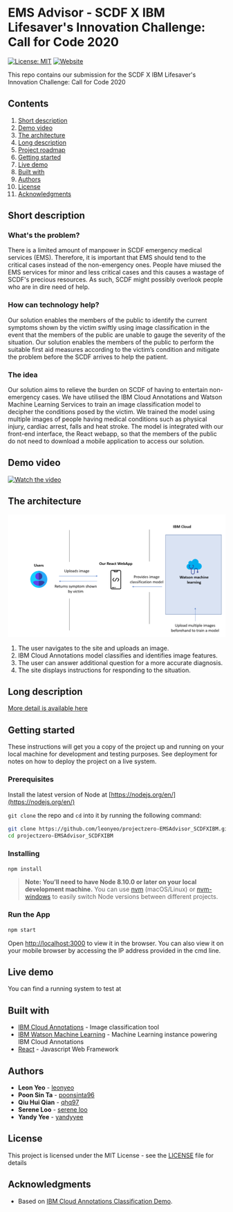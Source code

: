 # EMS Advisor - SCDF X IBM Lifesaver's Innovation Challenge: Call for Code 2020

[![License: MIT](https://img.shields.io/badge/License-MIT-yellow.svg)](https://opensource.org/licenses/MIT) [![Website](https://img.shields.io/badge/View-Website-blue)]()

This repo contains our submission for the SCDF X IBM Lifesaver's Innovation Challenge: Call for Code 2020

## Contents

1. [Short description](#short-description)
1. [Demo video](#demo-video)
1. [The architecture](#the-architecture)
1. [Long description](#long-description)
1. [Project roadmap](#project-roadmap)
1. [Getting started](#getting-started)
1. [Live demo](#live-demo)
1. [Built with](#built-with)
1. [Authors](#authors)
1. [License](#license)
1. [Acknowledgments](#acknowledgments)

## Short description

### What's the problem?

There is a limited amount of manpower in SCDF emergency medical services (EMS). Therefore, it is important that EMS should tend to the critical cases instead of the non-emergency ones. People have miused the EMS services for minor and less critical cases and this causes a wastage of SCDF's precious resources. As such, SCDF might possibly overlook people who are in dire need of help. 

### How can technology help?

Our solution enables the members of the public to identify the current symptoms shown by the victim swiftly using image classification in the event that the members of the public are unable to gauge the severity of the situation.
Our solution enables the members of the public to perform the suitable first aid measures according to the victim’s condition and mitigate the problem before the SCDF arrives to help the patient.

### The idea

Our solution aims to relieve the burden on SCDF of having to entertain non-emergency cases. We have utilised the IBM Cloud Annotations and Watson Machine Learning Services to train an image classification model to decipher the conditions posed by the victim.  We trained the model using multiple images of people having medical conditions such as physical injury, cardiac arrest, falls and heat stroke. The model is integrated with our front-end interface, the React webapp, so that the members of the public do not need to download a mobile application to access our solution.

## Demo video

[![Watch the video](https://github.com/Code-and-Response/Liquid-Prep/blob/master/images/IBM-interview-video-image.png)](https://youtu.be/vOgCOoy_Bx0)

## The architecture

<img src="https://github.com/leonyeo/projectzero-EMSAdvisor_SCDFXIBM/blob/master/src/components/readMe.PNG"/>

1. The user navigates to the site and uploads an image.
2. IBM Cloud Annotations model classifies and identifies image features.
3. The user can answer additional question for a more accurate diagnosis.
4. The site displays instructions for responding to the situation.

## Long description

[More detail is available here](DESCRIPTION.md)

## Getting started

These instructions will get you a copy of the project up and running on your local machine for development and testing purposes. See deployment for notes on how to deploy the project on a live system.

### Prerequisites

Install the latest version of Node at [https://nodejs.org/en/](https://nodejs.org/en/)

`git clone` the repo and `cd` into it by running the following command:

```bash
git clone https://github.com/leonyeo/projectzero-EMSAdvisor_SCDFXIBM.git
cd projectzero-EMSAdvisor_SCDFXIBM
```

### Installing

```bash
npm install
```

> **Note: You’ll need to have Node 8.10.0 or later on your local development machine.** You can use [nvm](https://github.com/creationix/nvm#installation) (macOS/Linux) or [nvm-windows](https://github.com/coreybutler/nvm-windows#node-version-manager-nvm-for-windows) to easily switch Node versions between different projects.

### Run the App

```bash
npm start
```

Open [http://localhost:3000](http://localhost:3000) to view it in the browser.
You can also view it on your mobile browser by accessing the IP address provided in the cmd line.

## Live demo

You can find a running system to test at []()

## Built with

* [IBM Cloud Annotations](https://cloud.annotations.ai/login) - Image classification tool
* [IBM Watson Machine Learning](https://www.ibm.com/sg-en/cloud/machine-learning) - Machine Learning instance powering IBM Cloud Annotations
* [React](https://reactjs.org/) - Javascript Web Framework

## Authors

* **Leon Yeo** -  [leonyeo](https://github.com/leonyeo)
* **Poon Sin Ta** -  [poonsinta96](https://github.com/poonsinta96)
* **Qiu Hui Qian** -  [qhq97](https://github.com/qhq97)
* **Serene Loo** -  [serene loo](https://github.com/sereneloo)
* **Yandy Yee** -  [yandyyee](https://github.com/yandyyee)

## License

This project is licensed under the MIT License - see the [LICENSE](LICENSE) file for details

## Acknowledgments

* Based on [IBM Cloud Annotations Classification Demo](https://github.com/cloud-annotations/classification-react).
